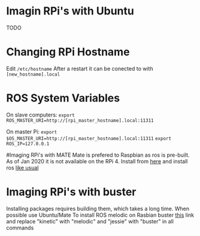 
# Imagin RPi's with Ubuntu
TODO

# Changing RPi Hostname
Edit `/etc/hostname`
After a restart it can be conected to with `[new_hostname].local`

# ROS System Variables
On slave computers:
`export ROS_MASTER_URI=http://[rpi_master_hostname].local:11311`

On master Pi:
`export $OS_MASTER_URI=http://[rpi_master_hostname].local:11311`
`export ROS_IP=127.0.0.1`

#Imaging RPi's with MATE 
Mate is prefered to Raspbian as ros is pre-built. As of Jan 2020 it is not available on the RPi 4.
Install from [here](https://ubuntu-mate.org/raspberry-pi/) and install ros [like usual](http://wiki.ros.org/melodic/Installation/Ubuntu)

# Imaging RPi's with buster
Installing packages requires building them, which takes a long time. When possible use Ubuntu/Mate
To install ROS melodic on Rasbian buster [this](https://wiki.ros.org/ROSberryPi/Installing%20ROS%20Kinetic%20on%20the%20Raspberry%20Pi) link and replace "kinetic" with "melodic" and "jessie" with "buster" in all commands
